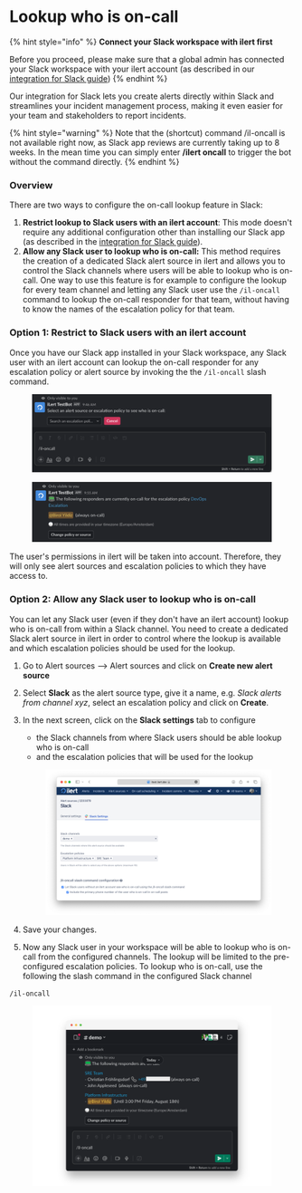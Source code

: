 # Lookup who is on-call

{% hint style="info" %}
**Connect your Slack workspace with ilert first**

Before you proceed, please make sure that a global admin has connected your Slack workspace with your ilert account (as described in our [integration for Slack guide](./))
{% endhint %}

Our integration for Slack lets you create alerts directly within Slack and streamlines your incident management process, making it even easier for your team and stakeholders to report incidents.

{% hint style="warning" %}
Note that the (shortcut) command /il-oncall is not available right now, as Slack app reviews are currently taking up to 8 weeks. In the mean time you can simply enter **/ilert oncall** to trigger the bot without the command directly.
{% endhint %}

### Overview

There are two ways to configure the on-call lookup feature in Slack:

1. **Restrict lookup to Slack users with an ilert account**: This mode doesn't require any additional configuration other than installing our Slack app (as described in the [integration for Slack guide](./)).&#x20;
2. **Allow any Slack user to lookup who is on-call:** This method requires the creation of a dedicated Slack alert source in ilert and allows you to control the Slack channels where users will be able to lookup who is on-call. One way to use this feature is for example to configure the lookup for every team channel and letting any Slack user use the `/il-oncall` command to lookup the on-call responder for that team, without having to know the names of the escalation policy for that team.



### Option 1: Restrict to Slack users with an ilert account

Once you have our Slack app installed in your Slack workspace, any Slack user with an ilert account can lookup the on-call responder for any escalation policy or alert source by invoking the the `/il-oncall` slash command.

<figure><img src="../../.gitbook/assets/image (75).png" alt="" width="563"><figcaption></figcaption></figure>

<figure><img src="../../.gitbook/assets/image (78).png" alt="" width="563"><figcaption></figcaption></figure>

The user's permissions in ilert will be taken into account. Therefore, they will only see alert sources and escalation policies to which they have access to.&#x20;

### Option 2: A**llow any Slack user to lookup who is on-call**

You can let any Slack user (even if they don't have an ilert account) lookup who is on-call from within a Slack channel. You need to create a dedicated Slack alert source in ilert in order to control where the lookup is available and which escalation policies should be used for the lookup.&#x20;

1. Go to Alert sources --> Alert sources and click on **Create new alert source**
2. Select **Slack** as the alert source type, give it a name, e.g. _Slack alerts from channel xyz_, select an escalation policy and click on **Create**.
3.  In the next screen, click on the **Slack settings** tab to configure

    * the Slack channels from where Slack users should be able lookup who is on-call
    * and the escalation policies that will be used for the lookup





    <figure><img src="../../.gitbook/assets/image (76).png" alt=""><figcaption></figcaption></figure>
4. Save your changes.
5. Now any Slack user in your workspace will be able to lookup who is on-call from the configured channels. The lookup will be limited to the pre-configured escalation policies. To lookup who is on-call, use the following the slash command in the configured Slack channel

```
/il-oncall
```

<figure><img src="../../.gitbook/assets/pika-1692781954797-2x (1).png" alt=""><figcaption></figcaption></figure>
